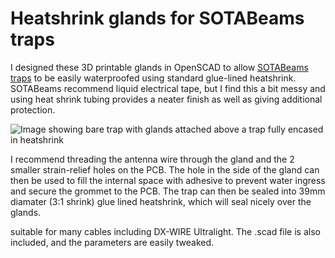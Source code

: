 # Heatshrink glands for SOTABeams traps

I designed these 3D printable glands in OpenSCAD to allow [SOTABeams 
traps](https://www.sotabeams.co.uk/hf-antenna-traps-kit-pair/) to be 
easily waterproofed using standard glue-lined heatshrink. SOTABeams 
recommend liquid electrical tape, but I find this a bit messy and using 
heat shrink tubing provides a neater finish as well as giving additional 
protection.

![Image showing bare trap with glands attached above a trap fully 
encased in heatshrink](/image1.jpg)

I recommend threading the antenna wire through the gland and the 2 
smaller strain-relief holes on the PCB. The hole in the side of the 
gland can then be used to fill the internal space with adhesive to 
prevent water ingress and secure the grommet to the PCB. The trap can 
then be sealed into 39mm diamater (3:1 shrink) glue lined heatshrink, 
which will seal nicely over the glands.

suitable for many cables including DX-WIRE Ultralight. The .scad file is 
also included, and the parameters are easily tweaked.
